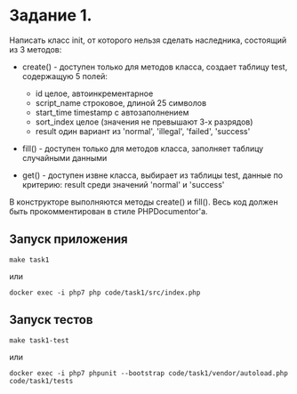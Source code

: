 # Задание 1.

Написать класс init, от которого нельзя сделать наследника, состоящий из 3 методов:
 
 + create() - доступен только для методов класса, создает таблицу test, содержащую 5 полей:
  
     * id целое, автоинкрементарное
     * script_name строковое, длиной 25 символов      
     * start_time timestamp с автозаполнением
     * sort_index целое (значения не превышают 3-х разрядов)
     * result один вариант из 'normal', 'illegal', 'failed', 'success'
 
  
 + fill() -  доступен только для методов класса, заполняет таблицу случайными данными
        
 + get() - доступен извне класса, выбирает из таблицы test, данные по критерию: result среди значений 'normal' и 'success'
                
В конструкторе выполняются методы create() и fill(). Весь код должен быть прокомментирован в стиле PHPDocumentor'а.

## Запуск приложения

    make task1
    
или

    docker exec -i php7 php code/task1/src/index.php
    
## Запуск тестов
    make task1-test
    
или

    docker exec -i php7 phpunit --bootstrap code/task1/vendor/autoload.php code/task1/tests
    